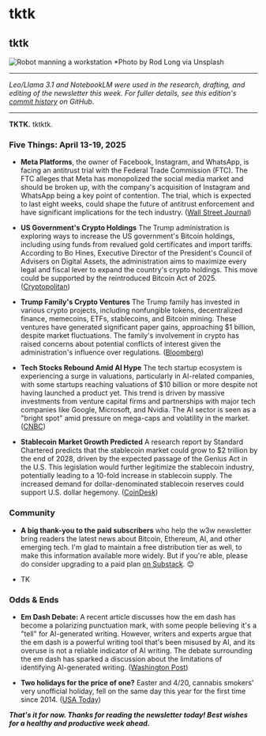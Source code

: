 <!--

Early news summary items in the "Five Things" section below were drafted entirely by Leo/Llama 3.1 following this prompt:

I'm thinking of using the news article/video in this tab in my upcoming newsletter, which contains a bulleted list summarizing important tech news each week. Leo, could you please summarize the story in 2-3 sentences?

Will run these through NotebookLM for re-write later, then do a final check myself.

-->

# tktk <!-- Main headline -->
## tktk <!-- Subhed -->

![Robot manning a workstation](https://images.unsplash.com/photo-1578374173703-71809a1757b1) <!-- Placeholder image for now -->
*Photo by Rod Long via Unsplash

<hr>

*Leo/Llama 3.1 and NotebookLM were used in the research, drafting, and editing of the newsletter this week. For fuller details, see this edition's [commit history](https://github.com/peteramckay/w3wnewsletter/commits/master/2025/2025-04-20-wir.md) on GitHub.* <!-- Add mentions of other AI tools as needed. -->

<hr>

**TKTK.** tktktk. <!-- Lead item -->

### Five Things: April 13-19, 2025

<!-- Meta item could also be fleshed out for lead item later in the week, if we want. -Peter -->

- **Meta Platforms**, the owner of Facebook, Instagram, and WhatsApp, is facing an antitrust trial with the Federal Trade Commission (FTC). The FTC alleges that Meta has monopolized the social media market and should be broken up, with the company's acquisition of Instagram and WhatsApp being a key point of contention. The trial, which is expected to last eight weeks, could shape the future of antitrust enforcement and have significant implications for the tech industry. ([Wall Street Journal](https://www.wsj.com/tech/meta-fights-to-keep-instagram-and-whatsapp-as-antitrust-trial-begins-8c6911d9?st=CzM5F5&reflink=desktopwebshare_permalink))

- **US Government's Crypto Holdings** The Trump administration is exploring ways to increase the US government's Bitcoin holdings, including using funds from revalued gold certificates and import tariffs. According to Bo Hines, Executive Director of the President's Council of Advisers on Digital Assets, the administration aims to maximize every legal and fiscal lever to expand the country's crypto holdings. This move could be supported by the reintroduced Bitcoin Act of 2025. ([Cryptopolitan](https://www.msn.com/en-us/politics/government/trump-to-use-tariff-revenue-to-buy-more-bitcoin/ar-AA1CWdHZ))

- **Trump Family's Crypto Ventures** The Trump family has invested in various crypto projects, including nonfungible tokens, decentralized finance, memecoins, ETFs, stablecoins, and Bitcoin mining. These ventures have generated significant paper gains, approaching $1 billion, despite market fluctuations. The family's involvement in crypto has raised concerns about potential conflicts of interest given the administration's influence over regulations. ([Bloomberg](https://finance.yahoo.com/news/trump-family-going-crypto-projects-140000972.html))

- **Tech Stocks Rebound Amid AI Hype** The tech startup ecosystem is experiencing a surge in valuations, particularly in AI-related companies, with some startups reaching valuations of $10 billion or more despite not having launched a product yet. This trend is driven by massive investments from venture capital firms and partnerships with major tech companies like Google, Microsoft, and Nvidia. The AI sector is seen as a "bright spot" amid pressure on mega-caps and volatility in the market. ([CNBC](https://www.youtube.com/watch?v=b8RFUvr_tks))

- **Stablecoin Market Growth Predicted** A research report by Standard Chartered predicts that the stablecoin market could grow to $2 trillion by the end of 2028, driven by the expected passage of the Genius Act in the U.S. This legislation would further legitimize the stablecoin industry, potentially leading to a 10-fold increase in stablecoin supply. The increased demand for dollar-denominated stablecoin reserves could support U.S. dollar hegemony. ([CoinDesk](https://www.coindesk.com/markets/2025/04/15/stablecoin-market-could-grow-to-usd2t-by-end-2028-standard-chartered))

### Community

- **A big thank-you to the paid subscribers** who help the w3w newsletter bring readers the latest news about Bitcoin, Ethereum, AI, and other emerging tech. I'm glad to maintain a free distribution tier as well, to make this information available more widely. But if you're able, please do consider upgrading to a paid plan [on Substack](https://w3wnews.substack.com/subscribe). 😊

- TK <!-- GitHub link tk -->

### Odds & Ends

- **Em Dash Debate:** A recent article discusses how the em dash has become a polarizing punctuation mark, with some people believing it's a "tell" for AI-generated writing. However, writers and experts argue that the em dash is a powerful writing tool that's been misused by AI, and its overuse is not a reliable indicator of AI writing. The debate surrounding the em dash has sparked a discussion about the limitations of identifying AI-generated writing. ([Washington Post](https://news.google.com/read/CBMirgFBVV95cUxNRDZUcnE1TjVSUFhuZ0FBMnRfbWM3WUg2RFJOb0xWVHBPaXF3ZU54ZV9pNGloaUk3RGE4a2hpRWdRbDVpUERrbUhpNWI2eWZFbkFWWXZtM2tJbTlNRFFIZkh0Y29tYW1ZSnZJWVBJb0J0TFMtSUpoXzRablplSE1QSU9aekRxWEtyTVduRGVpTDRVcFNFNmZodTNBUnZtMVBVNk5pRWV0NzdLbEhUREE?hl=en-US&gl=US&ceid=US%3Aen))

- **Two holidays for the price of one?** Easter and 4/20, cannabis smokers' very unofficial holiday, fell on the same day this year for the first time since 2014. ([USA Today](https://www.usatoday.com/story/news/2025/04/03/when-easter-sunday-420-same-day-list-years-dates/82771933007/))

_**That's it for now. Thanks for reading the newsletter today! Best wishes for a healthy and productive week ahead.**_
